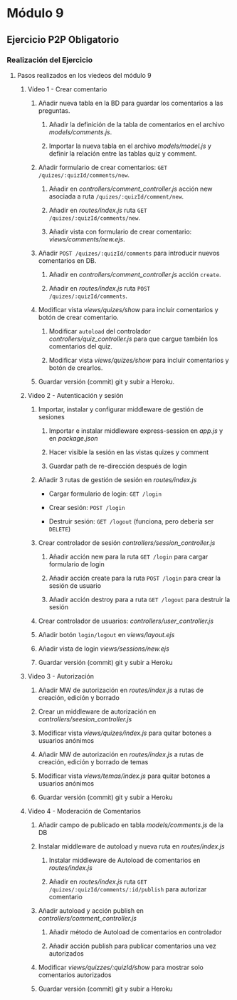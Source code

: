 # Módulo 9

## Ejercicio P2P Obligatorio

### Realización del Ejercicio

1. Pasos realizados en los víedeos del módulo 9

    1. Vídeo 1 - Crear comentario

        1. Añadir nueva tabla en la BD para guardar los comentarios a las preguntas.

            1. Añadir la definición de la tabla de comentarios en el archivo *models/comments.js*.
            
            2. Importar la nueva tabla en el archivo *models/model.js* y definir la relación entre las tablas quiz y comment.

        2. Añadir formulario de crear comentarios: `GET /quizes/:quizId/comments/new`.

            1. Añadir en *controllers/comment_controller.js* acción new asociada a ruta `/quizes/:quizId/comment/new`.
      
            2. Añadir en *routes/index.js* ruta `GET /quizes/:quizId/comments/new`.
        
            3. Añadir vista con formulario de crear comentario: *views/comments/new.ejs*.

        3. Añadir `POST /quizes/:quizId/comments` para introducir nuevos comentarios en DB.

            1. Añadir en *controllers/comment_controller.js* acción `create`.

            2. Añadir en *routes/index.js* ruta `POST /quizes/:quizId/comments`.

        4. Modificar vista *views/quizes/show* para incluir comentarios y botón de crear comentario.

            1. Modificar `autoload` del controlador *controllers/quiz_controller.js* para que cargue también los comentarios del quiz.

            2. Modificar vista *views/quizes/show* para incluir comentarios y botón de crearlos.

        5. Guardar versión (commit) git y subir a Heroku.

	2. Video 2 - Autenticación y sesión

		1. Importar, instalar y configurar middleware de gestión de sesiones

			1. Importar e instalar middleware express-session en *app.js* y en *package.json*

			2. Hacer visible la sesión en las vistas quizes y comment

			3. Guardar path de re-dirección después de login

		2. Añadir 3 rutas de gestión de sesión en *routes/index.js*

			- Cargar formulario de login: `GET /login`
			
			- Crear sesión: `POST /login`

			- Destruir sesión: `GET /logout` (funciona, pero debería ser `DELETE`)

		3. Crear controlador de sesión *controllers/session_controller.js*

			1. Añadir acción new para la ruta `GET /login` para cargar formulario de login

			2. Añadir acción create para la ruta `POST /login` para crear la sesión de usuario

			3. Añadir acción destroy para a ruta `GET /logout` para destruir la sesión

		4. Crear controlador de usuarios: *controllers/user_controller.js*

		5. Añadir botón `login/logout` en *views/layout.ejs*

		6. Añadir vista de login *views/sessions/new.ejs*

		7. Guardar versión (commit) git y subir a Heroku

	3. Video 3 - Autorización

		1. Añadir MW de autorización en *routes/index.js* a rutas de creación, edición y borrado

		2. Crear un middleware de autorización en *controllers/seesion_controller.js*

		3. Modificar vista *views/quizes/index.js* para quitar botones a usuarios anónimos

		4. Añadir MW de autorización en *routes/index.js* a rutas de creación, edición y borrado de temas

		5. Modificar vista *views/temas/index.js* para quitar botones a usuarios anónimos

		6. Guardar versión (commit) git y subir a Heroku

	4. Video 4 - Moderación de Comentarios

		1. Añadir campo de publicado en tabla *models/comments.js* de la DB

		2. Instalar middleware de autoload y nueva ruta en *routes/index.js*

			1. Instalar middleware de Autoload de comentarios en *routes/index.js*

			2. Añadir en *routes/index.js* ruta `GET /quizes/:quizId/comments/:id/publish` para autorizar comentario

		3. Añadir autoload y acción publish en *controllers/comment_controller.js*

			1. Añadir método de Autoload de comentarios en controlador

			2. Añadir acción publish para publicar comentarios una vez autorizados

		4. Modificar *views/quizzes/:quizId/show* para mostrar solo comentarios autorizados

		5. Guardar versión (commit) git y subir a Heroku

